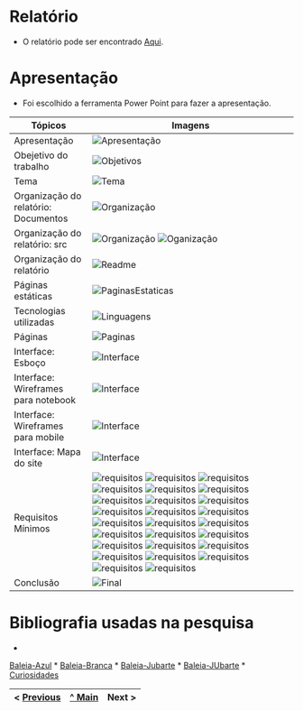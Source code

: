 #	Relatório

* O relatório pode ser encontrado [Aqui](../README.md).

# Apresentação

* Foi escolhido a ferramenta Power Point para fazer a apresentação.


| Tópicos      | Imagens |
| ----------- | ----------- |
| Apresentação | ![Apresentação](/Documentacao/imagens/apresentacao/introducao.jpg) |
| Obejetivo do trabalho | ![Objetivos](/Documentacao/imagens/apresentacao/objetivo.jpg) |
| Tema | ![Tema](/Documentacao/imagens/apresentacao/Tema.jpg) |
| Organização do relatório: Documentos | ![Organização](/Documentacao/imagens/apresentacao/Organizacao_doc.jpg) | 
| Organização do relatório: src | ![Organização](/Documentacao/imagens/apresentacao/Organizacao_src.jpg) ![Oganização](/Documentacao/imagens/apresentacao/Organizacao_src2.jpg) |
| Organização do relatório | ![Readme](/Documentacao/imagens/apresentacao/Organizacao_red.jpg) |
| Páginas estáticas | ![PaginasEstaticas](/Documentacao/imagens/apresentacao/pag_estatica.jpg) |
| Tecnologias utilizadas | ![Linguagens](/Documentacao/imagens/apresentacao/tecnologia.jpg) |
| Páginas | ![Paginas](/Documentacao/imagens/apresentacao/pages.jpg) |
| Interface: Esboço | ![Interface](/Documentacao/imagens/apresentacao/esbo%C3%A7o.jpg) |
| Interface: Wireframes para notebook | ![Interface](/Documentacao/imagens/apresentacao/interfa_pc.jpg) |
| Interface: Wireframes para mobile | ![Interface](/Documentacao/imagens/apresentacao/interfa_mb.jpg)
| Interface: Mapa do site | ![Interface](/Documentacao/imagens/apresentacao/mapa.jpg) |
| Requisitos Mínimos | ![requisitos](/Documentacao/imagens/apresentacao/req1.jpg) ![requisitos](/Documentacao/imagens/apresentacao/req2.jpg) ![requisitos](/Documentacao/imagens/apresentacao/req3.jpg) ![requisitos](/Documentacao/imagens/apresentacao/req4.jpg) ![requisitos](/Documentacao/imagens/apresentacao/req5.jpg) ![requisitos](/Documentacao/imagens/apresentacao/req6.jpg) ![requisitos](/Documentacao/imagens/apresentacao/req7.jpg) ![requisitos](/Documentacao/imagens/apresentacao/req8.jpg) ![requisitos](/Documentacao/imagens/apresentacao/req9.jpg) ![requisitos](/Documentacao/imagens/apresentacao/req10.jpg) ![requisitos](/Documentacao/imagens/apresentacao/req11.jpg) ![requisitos](/Documentacao/imagens/apresentacao/req12.jpg) ![requisitos](/Documentacao/imagens/apresentacao/req13.jpg) ![requisitos](/Documentacao/imagens/apresentacao/req14.jpg) ![requisitos](/Documentacao/imagens/apresentacao/req15.jpg) ![requisitos](/Documentacao/imagens/apresentacao/req16.jpg) ![requisitos](/Documentacao/imagens/apresentacao/req17.jpg) ![requisitos](/Documentacao/imagens/apresentacao/req18.jpg) ![requisitos](/Documentacao/imagens/apresentacao/req19.jpg) ![requisitos](/Documentacao/imagens/apresentacao/req20.jpg) ![requisitos](/Documentacao/imagens/apresentacao/req21.jpg) ![requisitos](/Documentacao/imagens/apresentacao/req22.jpg) ![requisitos](/Documentacao/imagens/apresentacao/req23.jpg) ![requisitos](/Documentacao/imagens/apresentacao/req24.jpg) ![requisitos](/Documentacao/imagens/apresentacao/req25.jpg) ![requisitos](/Documentacao/imagens/apresentacao/req26.jpg) |
| Conclusão | ![Final](/Documentacao/imagens/apresentacao/link.jpg) |

# Bibliografia usadas na pesquisa

* 
[Baleia-Azul](https://mundoeducacao.uol.com.br/biologia/baleia-azul.htm)
* 
[Baleia-Branca](https://pt.wikipedia.org/wiki/Baleia-branca)
* 
[Baleia-Jubarte](https://mundoeducacao.uol.com.br/biologia/baleia-azul.htm)
* 
[Baleia-JUbarte](https://pt.wikipedia.org/wiki/Baleia-jubarte)
* 
[Curiosidades](https://www.youtube.com/watch?v=tmq7Ccd8QuM)


< [Previous](Produto.md) | [^ Main](../README.md) | Next >
:--- | :---: | ---: 
